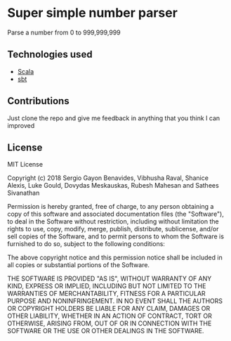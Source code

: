 # Super simple number parser

Parse a number from 0 to 999,999,999

## Technologies used

   - [Scala](https://www.scala-lang.org/)
   - [sbt](https://www.scala-sbt.org/)

## Contributions

Just clone the repo and give me feedback in anything that you think I can improved

## License

MIT License

Copyright (c) 2018 Sergio Gayon Benavides, Vibhusha Raval, Shanice Alexis, Luke Gould, Dovydas Meskauskas, Rubesh Mahesan and Sathees Sivanathan

Permission is hereby granted, free of charge, to any person obtaining a copy of this software and associated documentation files (the "Software"), to deal in the Software without restriction, including without limitation the rights to use, copy, modify, merge, publish, distribute, sublicense, and/or sell copies of the Software, and to permit persons to whom the Software is furnished to do so, subject to the following conditions:

The above copyright notice and this permission notice shall be included in all copies or substantial portions of the Software.

THE SOFTWARE IS PROVIDED "AS IS", WITHOUT WARRANTY OF ANY KIND, EXPRESS OR IMPLIED, INCLUDING BUT NOT LIMITED TO THE WARRANTIES OF MERCHANTABILITY, FITNESS FOR A PARTICULAR PURPOSE AND NONINFRINGEMENT. IN NO EVENT SHALL THE AUTHORS OR COPYRIGHT HOLDERS BE LIABLE FOR ANY CLAIM, DAMAGES OR OTHER LIABILITY, WHETHER IN AN ACTION OF CONTRACT, TORT OR OTHERWISE, ARISING FROM, OUT OF OR IN CONNECTION WITH THE SOFTWARE OR THE USE OR OTHER DEALINGS IN THE SOFTWARE.
